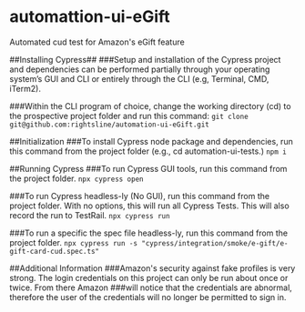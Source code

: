 # automattion-ui-eGift
Automated cud test for Amazon's eGift feature

##Installing Cypress##
###Setup and installation of the Cypress project and dependencies can be performed partially through your operating system’s GUI and CLI or entirely through the CLI (e.g, Terminal, CMD, iTerm2).

###Within the CLI program of choice, change the working directory (cd) to the prospective project folder and run this command:
`git clone git@github.com:rightsline/automation-ui-eGift.git`

##Initialization
###To install Cypress node package and dependencies, run this command from the project folder (e.g., cd automation-ui-tests.)
`npm i`

##Running Cypress
###To run Cypress GUI tools, run this command from the project folder.
`npx cypress open`

###To run Cypress headless-ly (No GUI), run this command from the project folder. With no options, this will run all Cypress Tests. This will also record the run to TestRail.
`npx cypress run`

###To run a specific the spec file headless-ly, run this command from the project folder. 
`npx cypress run -s "cypress/integration/smoke/e-gift/e-gift-card-cud.spec.ts"`

##Additional Information
###Amazon's security against fake profiles is very strong. The login credentials on this project can only be run about once or twice. From there Amazon ###will notice that the credentials are abnormal, therefore the user of the credentials will no longer be permitted to sign in. 
